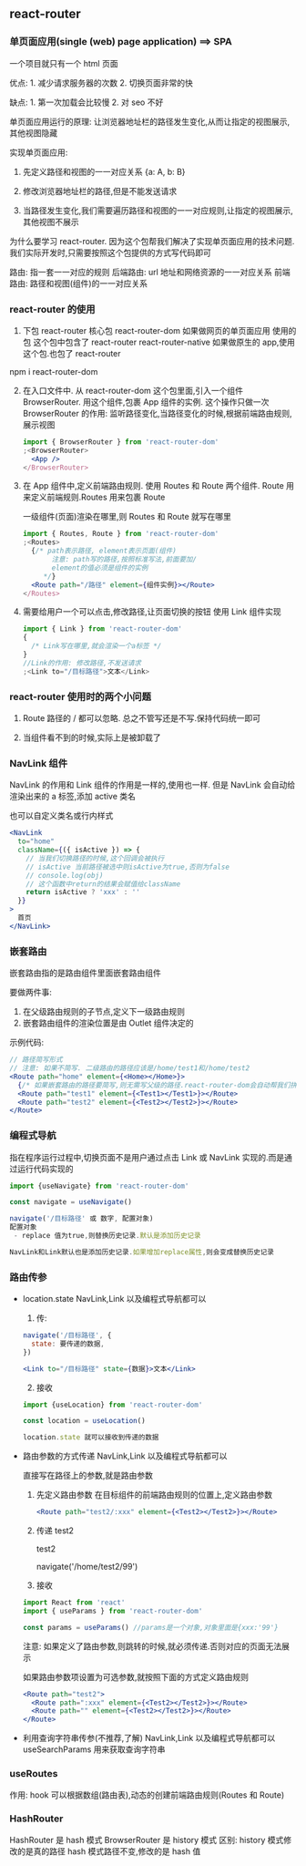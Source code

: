 ## react-router

### 单页面应用(single (web) page application) ==> SPA

一个项目就只有一个 html 页面

优点: 1. 减少请求服务器的次数 2. 切换页面非常的快

缺点: 1. 第一次加载会比较慢 2. 对 seo 不好

单页面应用运行的原理: 让浏览器地址栏的路径发生变化,从而让指定的视图展示,其他视图隐藏

实现单页面应用:

1. 先定义路径和视图的一一对应关系
   {a: A, b: B}

2. 修改浏览器地址栏的路径,但是不能发送请求

3. 当路径发生变化,我们需要遍历路径和视图的一一对应规则,让指定的视图展示,其他视图不展示

为什么要学习 react-router. 因为这个包帮我们解决了实现单页面应用的技术问题.我们实际开发时,只需要按照这个包提供的方式写代码即可

路由: 指一套一一对应的规则
后端路由: url 地址和网络资源的一一对应关系
前端路由: 路径和视图(组件)的一一对应关系

### react-router 的使用

1. 下包
   react-router 核心包
   react-router-dom 如果做网页的单页面应用 使用的包 这个包中包含了 react-router
   react-router-native 如果做原生的 app,使用这个包.也包了 react-router

npm i react-router-dom

2. 在入口文件中. 从 react-router-dom 这个包里面,引入一个组件 BrowserRouter. 用这个组件,包裹 App 组件的实例. 这个操作只做一次
   BrowserRouter 的作用: 监听路径变化,当路径变化的时候,根据前端路由规则,展示视图

   ```jsx
   import { BrowserRouter } from 'react-router-dom'
   ;<BrowserRouter>
     <App />
   </BrowserRouter>
   ```

3. 在 App 组件中,定义前端路由规则.
   使用 Routes 和 Route 两个组件. Route 用来定义前端规则.Routes 用来包裹 Route

   一级组件(页面)渲染在哪里,则 Routes 和 Route 就写在哪里

   ```jsx
   import { Routes, Route } from 'react-router-dom'
   ;<Routes>
     {/* path表示路径, element表示页面(组件) 
          注意: path写的路径,按照标准写法,前面要加/ 
          element的值必须是组件的实例
        */}
     <Route path="/路径" element={组件实例}></Route>
   </Routes>
   ```

4. 需要给用户一个可以点击,修改路径,让页面切换的按钮
   使用 Link 组件实现

   ```jsx
   import { Link } from 'react-router-dom'
   {
     /* Link写在哪里,就会渲染一个a标签 */
   }
   //Link的作用: 修改路径,不发送请求
   ;<Link to="/目标路径">文本</Link>
   ```

### react-router 使用时的两个小问题

1. Route 路径的 / 都可以忽略. 总之不管写还是不写.保持代码统一即可

2. 当组件看不到的时候,实际上是被卸载了

### NavLink 组件

NavLink 的作用和 Link 组件的作用是一样的,使用也一样.
但是 NavLink 会自动给渲染出来的 a 标签,添加 active 类名

也可以自定义类名或行内样式

```jsx
<NavLink
  to="home"
  className={({ isActive }) => {
    // 当我们切换路径的时候,这个回调会被执行
    // isActive 当前路径被选中则isActive为true,否则为false
    // console.log(obj)
    // 这个函数中return的结果会赋值给className
    return isActive ? 'xxx' : ''
  }}
>
  首页
</NavLink>
```

### 嵌套路由

嵌套路由指的是路由组件里面嵌套路由组件

要做两件事:

1. 在父级路由规则的子节点,定义下一级路由规则
2. 嵌套路由组件的渲染位置是由 Outlet 组件决定的

示例代码:

```jsx
// 路径简写形式
// 注意: 如果不简写. 二级路由的路径应该是/home/test1和/home/test2
<Route path="home" element={<Home></Home>}>
  {/* 如果嵌套路由的路径要简写,则无需写父级的路径.react-router-dom会自动帮我们拼接 */}
  <Route path="test1" element={<Test1></Test1>}></Route>
  <Route path="test2" element={<Test2></Test2>}></Route>
</Route>
```

### 编程式导航

指在程序运行过程中,切换页面不是用户通过点击 Link 或 NavLink 实现的.而是通过运行代码实现的

```jsx
import {useNavigate} from 'react-router-dom'

const navigate = useNavigate()

navigate('/目标路径' 或 数字, 配置对象)
配置对象
 - replace 值为true,则替换历史记录.默认是添加历史记录

NavLink和Link默认也是添加历史记录.如果增加replace属性,则会变成替换历史记录
```

### 路由传参

- location.state NavLink,Link 以及编程式导航都可以

  1. 传:

  ```jsx
  navigate('/目标路径', {
    state: 要传递的数据,
  })

  <Link to="/目标路径" state={数据}>文本</Link>
  ```

  2. 接收

  ```jsx
  import {useLocation} from 'react-router-dom'

  const location = useLocation()

  location.state 就可以接收到传递的数据

  ```

- 路由参数的方式传递 NavLink,Link 以及编程式导航都可以

  直接写在路径上的参数,就是路由参数

  1. 先定义路由参数
     在目标组件的前端路由规则的位置上,定义路由参数

     ```jsx
     <Route path="test2/:xxx" element={<Test2></Test2>}></Route>
     ```

  2. 传递
     <NavLink to="/home/test2/99">test2</NavLink>
     <Link to="/home/test2/99">test2</Link>

     navigate('/home/test2/99')

  3. 接收

  ```jsx
  import React from 'react'
  import { useParams } from 'react-router-dom'

  const params = useParams() //params是一个对象,对象里面是{xxx:'99'}
  ```

  注意: 如果定义了路由参数,则跳转的时候,就必须传递.否则对应的页面无法展示

  如果路由参数项设置为可选参数,就按照下面的方式定义路由规则

  ```jsx
  <Route path="test2">
    <Route path=":xxx" element={<Test2></Test2>}></Route>
    <Route path="" element={<Test2></Test2>}></Route>
  </Route>
  ```

- 利用查询字符串传参(不推荐,了解) NavLink,Link 以及编程式导航都可以
  useSearchParams 用来获取查询字符串

### useRoutes

作用: hook 可以根据数组(路由表),动态的创建前端路由规则(Routes 和 Route)

### HashRouter

HashRouter 是 hash 模式
BrowserRouter 是 history 模式
区别: history 模式修改的是真的路径 hash 模式路径不变,修改的是 hash 值
